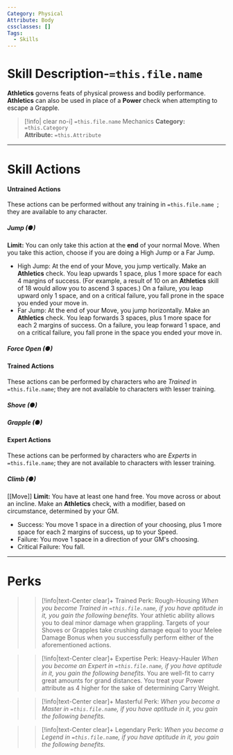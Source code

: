 ```yaml
---
Category: Physical
Attribute: Body
cssclasses: []
Tags:
  - Skills
---
```

# Skill Description-`=this.file.name`
**Athletics** governs feats of physical prowess and bodily performance. **Athletics** can also be used in place of a **Power** check when attempting to escape a Grapple. 
>[!info| clear no-i] `=this.file.name` Mechanics
>**Category:**  `=this.Category`   
>**Attribute:** `=this.Attribute`
- - -
# Skill Actions
#### Untrained Actions
These actions can be performed without any training in `=this.file.name `; they are available to any character. 
##### Jump (●)
**Limit:** You can only take this action at the **end** of your normal Move.
When you take this action, choose if you are doing a High Jump or a Far Jump. 
- High Jump: At the end of your Move, you jump vertically. Make an **Athletics** check. You leap upwards 1 space, plus 1 more space for each 4 margins of success. (For example, a result of 10 on an **Athletics** skill of 18 would allow you to ascend 3 spaces.) On a failure, you leap upward only 1 space, and on a critical failure, you fall prone in the space you ended your move in.
- Far Jump: At the end of your Move, you jump horizontally. Make an **Athletics** check. You leap forwards 3 spaces, plus 1 more space for each 2 margins of success. On a failure, you leap forward 1 space, and on a critical failure, you fall prone in the space you ended your move in.
##### Force Open (●)

#### Trained Actions
These actions can be performed by characters who are *Trained* in `=this.file.name`; they are not available to characters with lesser training.
##### Shove (●)
##### Grapple (●)

#### Expert Actions 
These actions can be performed by characters who are *Experts* in `=this.file.name`; they are not available to characters with lesser training.
##### Climb (●)
[[Move]]
**Limit:** You have at least one hand free.
You move across or about an incline. Make an **Athletics** check, with a modifier, based on circumstance, determined by your GM. 
- Success: You move 1 space in a direction of your choosing, plus 1 more space for each 2 margins of success, up to your Speed.
- Failure: You move 1 space in a direction of your GM's choosing.
- Critical Failure: You fall.
- - -
# Perks
>> [!info|text-Center clear]+  Trained Perk: Rough-Housing
>> *When you become Trained in `=this.file.name`, if you have aptitude in it, you gain the following benefits.*
>> Your athletic ability allows you to deal minor damage when grappling. Targets of your Shoves or Grapples take crushing damage equal to your Melee Damage Bonus when you successfully perform either of the aforementioned actions. 

>> [!info|text-Center clear]+ Expertise Perk: Heavy-Hauler
>> *When you become an Expert in `=this.file.name`, if you have aptitude in it, you gain the following benefits.*
>> You are well-fit to carry great amounts for grand distances. You treat your Power attribute as 4 higher for the sake of determining Carry Weight.

>> [!info|text-Center clear]+ Masterful Perk: 
>> *When you become a Master in `=this.file.name`, if you have aptitude in it, you gain the following benefits.*
>> 

>> [!info|text-Center clear]+ Legendary Perk: 
>> *When you become a Legend in `=this.file.name`, if you have aptitude in it, you gain the following benefits.*
>> 